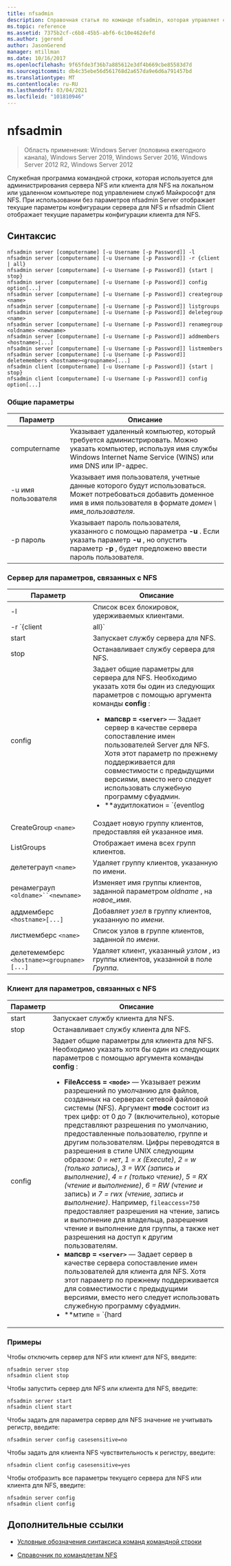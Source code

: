 ```yaml
---
title: nfsadmin
description: Справочная статья по команде nfsadmin, которая управляет сервером для NFS и клиентом для NFS.
ms.topic: reference
ms.assetid: 7375b2cf-c6b8-45b5-abf6-6c10e462defd
ms.author: jgerend
author: JasonGerend
manager: mtillman
ms.date: 10/16/2017
ms.openlocfilehash: 9f65fde3f36b7a885612e3df4b669cbe85583d7d
ms.sourcegitcommit: db4c35ebe56d561768d2a657da9e6d6a791457bd
ms.translationtype: MT
ms.contentlocale: ru-RU
ms.lasthandoff: 03/04/2021
ms.locfileid: "101810946"
---
```

# <a name="nfsadmin"></a>nfsadmin

> Область применения: Windows Server (половина ежегодного канала), Windows Server 2019, Windows Server 2016, Windows Server 2012 R2, Windows Server 2012

Служебная программа командной строки, которая используется для администрирования сервера NFS или клиента для NFS на локальном или удаленном компьютере под управлением служб Майкрософт для NFS. При использовании без параметров nfsadmin Server отображает текущие параметры конфигурации сервера для NFS и nfsadmin Client отображает текущие параметры конфигурации клиента для NFS.

## <a name="syntax"></a>Синтаксис

```
nfsadmin server [computername] [-u Username [-p Password]] -l
nfsadmin server [computername] [-u Username [-p Password]] -r {client | all}
nfsadmin server [computername] [-u Username [-p Password]] {start | stop}
nfsadmin server [computername] [-u Username [-p Password]] config option[...]
nfsadmin server [computername] [-u Username [-p Password]] creategroup <name>
nfsadmin server [computername] [-u Username [-p Password]] listgroups
nfsadmin server [computername] [-u Username [-p Password]] deletegroup <name>
nfsadmin server [computername] [-u Username [-p Password]] renamegroup <oldname> <newname>
nfsadmin server [computername] [-u Username [-p Password]] addmembers <hostname>[...]
nfsadmin server [computername] [-u Username [-p Password]] listmembers
nfsadmin server [computername] [-u Username [-p Password]] deletemembers <hostname><groupname>[...]
nfsadmin client [computername] [-u Username [-p Password]] {start | stop}
nfsadmin client [computername] [-u Username [-p Password]] config option[...]
```

### <a name="general-parameters"></a>Общие параметры

| Параметр | Описание |
| --------- | ----------- |
| computername | Указывает удаленный компьютер, который требуется администрировать. Можно указать компьютер, используя имя службы Windows Internet Name Service (WINS) или имя DNS или IP-адрес. |
| -u имя пользователя | Указывает имя пользователя, учетные данные которого будут использоваться. Может потребоваться добавить доменное имя в имя пользователя в формате *домен \ имя_пользователя*. |
| -p пароль | Указывает пароль пользователя, указанного с помощью параметра **-u** . Если указать параметр **-u** , но опустить параметр **-p** , будет предложено ввести пароль пользователя. |

### <a name="server-for-nfs-related-parameters"></a>Сервер для параметров, связанных с NFS

| Параметр | Описание |
| --------- | ----------- |
| -l | Список всех блокировок, удерживаемых клиентами. |
| -r `{client|all}` | Освобождает блокировки, удерживаемые клиентом, или, если все они указаны, всеми клиентами. |
| start | Запускает службу сервера для NFS. |
| stop | Останавливает службу сервера для NFS. |
| config | Задает общие параметры для сервера для NFS. Необходимо указать хотя бы один из следующих параметров с помощью аргумента команды **config** :<ul><li>**мапсвр = `<server>`** — Задает сервер в качестве сервера сопоставление имен пользователей Server для NFS. Хотя этот параметр по прежнему поддерживается для совместимости с предыдущими версиями, вместо него следует использовать служебную программу сфуадмин.</li><li>**аудитлокатион = `{eventlog|file|both|none}`** — Указывает, будут ли события проверяться и где будут записываться события. Требуется один из следующих аргументов:<ul><li>**EventLog** — указывает, что события аудита будут записываться только в журнал приложений Просмотр событий.</li><li>**файл** — указывает, что события аудита будут записываться только в файл, заданный параметром `config fname` .</li><li>**both** — указывает, что события аудита будут записываться в журнал приложений Просмотр событий, а также в файл, указанный параметром `config fname` .</li><li>**нет** — указывает, что события не подлежат аудиту.</li></ul><li>**fname = `<file>`** — Задает файл, указанный параметром file, в качестве файла аудита. Значение по умолчанию — **%сфудир%\лог \\ нфссвр. log**.</li><li>**fsize = `<size>`** — Задает максимальный размер файла аудита в мегабайтах. По умолчанию максимальный размер равен **7 МБ**.</li><li>**`audit=[+|-]mount [+|-]read [+|-]write [+|-]create [+|-]delete [+|-]locking [+|-]all`** — Указывает события для записи в журнал. Чтобы начать запись в журнал события, введите знак плюса ( **+** ) перед именем события; чтобы отключить запись в журнал события, введите знак минус ( **-** ) перед именем события. Если знак не указан, **+** принимается знак. Не используйте **ALL** с любым другим именем события.</li><li>**локкпериод = `<seconds>`** — Указывает время в секундах, в течение которого сервер для NFS будет ожидать освобождения блокировок после того, как подключение к серверу для NFS было потеряно, а затем повторно установлено или после перезапуска службы сервера для NFS.</li><li>**портмаппротокол = `{TCP|UDP|TCP+UDP}`** — Указывает, какие транспортные протоколы поддерживает сопоставление портов. Значение по умолчанию — **TCP + UDP**.</li><li>**маунтпротокол = `{TCP|UDP|TCP+UDP}`** — Указывает, какие транспортные протоколы поддерживают подключение. Значение по умолчанию — **TCP + UDP**.</li><li>**нфспротокол = `{TCP|UDP|TCP+UDP}`** — Указывает, какие транспортные протоколы поддерживает NFS. Значение по умолчанию — **TCP + UDP** .</li><li>**нлмпротокол = `{TCP|UDP|TCP+UDP}`** — Указывает, какие транспортные протоколы поддерживает диспетчер сетевых блокировок (NLM). Значение по умолчанию — **TCP + UDP**.</li><li>**нсмпротокол = `{TCP|UDP|TCP+UDP}`** — Указывает, какие транспортные протоколы поддерживает диспетчер состояния сети (NSM). Значение по умолчанию — **TCP + UDP**.</li><li>**enableV3 = `{yes|no}`** — Указывает, будут ли поддерживаться протоколы NFS версии 3. Значение по умолчанию — **Да**.</li><li>**реневаус = `{yes|no}`** — Указывает, требуется ли повторная проверка подлинности клиентских подключений после периода, указанного в параметре config реневаусинтервал. Значение по умолчанию — **нет**.</li><li>**реневаусинтервал = `<seconds>`** — Указывает количество секунд, которое должно пройти до принудительной повторной проверки подлинности клиента, если `config renewauth` для параметра задано значение **Да**. Значение по умолчанию — **600 секунд**.</li><li>**диркаче = `<size>`** — Указывает размер кэша каталога в килобайтах. Число, указанное как size, должно быть кратно 4 в диапазоне от 4 до 128. Размер кэша каталога по умолчанию составляет **128 КБ**.</li><li>**транслатионфиле = `<file>`** — Указывает файл, содержащий сведения о сопоставлении для замены символов в именах файлов при их перемещении из файловых систем на основе Windows в UNIX. Если файл не указан, то преобразование символов в имени файла отключено. Если значение **транслатионфиле** изменено, необходимо перезапустить сервер, чтобы изменения вступили в силу.</li><li>**дотфилешидден = `{yes|no}`** — Указывает, будут ли файлы с именами, начинающимися с точки (.), помечаться как скрытые в файловой системе Windows и, следовательно, скрыты от клиентов NFS. Значение по умолчанию — **нет**.</li><li>**касесенситивелукупс = `{yes|no}`** — Указывает, учитывается ли регистр при поиске в каталоге (требуется точное соответствие регистру символов).<p>Кроме того, необходимо отключить учет регистра ядра Windows для поддержки имен файлов, учитывающих регистр. Для поддержки учета регистра измените значение **DWORD** раздела реестра `HKLM\SYSTEM\CurrentControlSet\Control\Session Manager\kernel` на **0**.</li><li>**нтфскасе = `{lower|upper|preserve}`** — Указывает, будет ли регистр символов в именах файлов в файловой системе NTFS возвращаться в нижнем регистре, в верхнем регистре или в форме, хранящейся в каталоге. Значение по умолчанию — **Preserve**. Этот параметр нельзя изменить, если для **касесенситивелукупс** задано значение **Да**.</li></ul> |
| CreateGroup `<name>` | Создает новую группу клиентов, предоставляя ей указанное имя. |
| ListGroups | Отображает имена всех групп клиентов. |
| делетеграуп `<name>` | Удаляет группу клиентов, указанную по имени. |
| ренамеграуп `<oldname>``<newname>` | Изменяет имя группы клиентов, заданной параметром *oldname* , на *новое_имя*. |
| аддмемберс `<hostname>[...]` | Добавляет *узел* в группу клиентов, указанную по *имени*. |
| листмемберс `<name>` | Список узлов в группе клиентов, заданной по *имени*. |
| делетемемберс `<hostname><groupname>[...]` | Удаляет клиент, указанный *узлом* , из группы клиентов, указанной в поле *Группа*. |

### <a name="client-for-nfs-related-parameters"></a>Клиент для параметров, связанных с NFS

| Параметр | Описание |
| --------- | ----------- |
| start | Запускает службу клиента для NFS. |
| stop | Останавливает службу клиента для NFS. |
| config | Задает общие параметры для клиента для NFS. Необходимо указать хотя бы один из следующих параметров с помощью аргумента команды **config** :<ul><li>**FileAccess = `<mode>`** — Указывает режим разрешений по умолчанию для файлов, созданных на серверах сетевой файловой системы (NFS). Аргумент **mode** состоит из трех цифр: от 0 до 7 (включительно), которые представляют разрешения по умолчанию, предоставленные пользователю, группе и другим пользователям. Цифры переводятся в разрешения в стиле UNIX следующим образом: *0 = нет*, *1 = x (Execute)*, *2 = w (только запись)*, *3 = WX (запись и выполнение)*, *4 = r (только чтение)*, *5 = RX (чтение и выполнение)*, *6 = RW (чтение и* запись) и *7 = rwx (чтение, запись и выполнение)*. Например, `fileaccess=750` предоставляет разрешения на чтение, запись и выполнение для владельца, разрешения чтение и выполнение для группы, а также нет разрешения на доступ к другим пользователям.</li><li>**мапсвр = `<server>`** — Задает сервер в качестве сервера сопоставление имен пользователей для клиента для NFS. Хотя этот параметр по прежнему поддерживается для совместимости с предыдущими версиями, вместо него следует использовать служебную программу сфуадмин.</li><li>**мтипе = `{hard|soft}`** — Указывает тип подключения по умолчанию. Для подключения с жестким подключением клиент для NFS повторяет сбой RPC, пока он не завершится успешно. Для мягкого подключения клиент для NFS возвращает ошибку вызывающему приложению после повторного выполнения вызова, указанного в параметре Retry.</li><li>**Повторная попытка = `<number>`** — Указывает количество попыток установить подключение для мягкого подключения. Это значение должно быть от 1 до 10 включительно. Значение по умолчанию — **1**.</li><li>**время ожидания `<seconds>` =** — Указывает количество секунд ожидания соединения (удаленный вызов процедуры). Это значение должно быть *0,8*, *0,9* или целым числом от *1 до 60* включительно. Значение по умолчанию — **0,8**.</li><li>**протокол = `{TCP|UDP|TCP+UDP}`** — Указывает, какие транспортные протоколы поддерживает клиент. Значение по умолчанию — **TCP + UDP**.</li><li>**rsize = `<size>`** — Задает размер буфера чтения (в килобайтах). Это значение может быть *0,5, 1, 2, 4, 8, 16* или *32*. Значение по умолчанию — **32**.</li><li>**всизе = `<size>`** — Задает размер буфера записи в килобайтах. Это значение может быть *0,5, 1, 2, 4, 8, 16* или *32*. Значение по умолчанию — **32**.</li><li>**Perf = Default** — восстанавливает следующие параметры производительности для значений по умолчанию, *мтипе*, *Retry*, *timeout*, *rsize* или *всизе*. |

### <a name="examples"></a>Примеры

Чтобы отключить сервер для NFS или клиент для NFS, введите:

```
nfsadmin server stop
nfsadmin client stop
```

Чтобы запустить сервер для NFS или клиента для NFS, введите:

```
nfsadmin server start
nfsadmin client start
```

Чтобы задать для параметра сервер для NFS значение не учитывать регистр, введите:

```
nfsadmin server config casesensitive=no
```

Чтобы задать для клиента NFS чувствительность к регистру, введите:

```
nfsadmin client config casesensitive=yes
```

Чтобы отобразить все параметры текущего сервера для NFS или клиента для NFS, введите:

```
nfsadmin server config
nfsadmin client config
```

## <a name="additional-references"></a>Дополнительные ссылки

- [Условные обозначения синтаксиса команд командной строки](command-line-syntax-key.md)

- [Справочник по командлетам NFS](/powershell/module/nfs)
